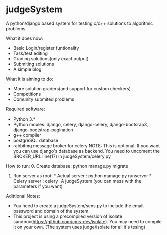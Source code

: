 # judgeSystem
A python/django based system for testing c/c++ solutions to algoritmic problems

What it does now:
  * Basic Login/register funtionality
  * Task/test editing
  * Grading solutions(only exact output)
  * Submiting solutions
  * A simple blog

What it is aiming to do:
  * More solution graders(and support for custom checkers)
  * Competitions
  * Comunity submited problems

Required software:
  * Python 3.\*
  * Python moules: django, celery, django-celery, django-bootsrap3, django-bootstrap-pagination
  * g++ compiler
  * postgreSQL database
  * rabbitmq message broker for celery NOTE: This is optional. If you want you can use django's
    database as backend. You need to uncoment the BROKER_URL line(17) in judgeSystem/celery.py

How to run:
  0. Create database: python manage.py migrate
  1. Run server as root:
    * Actual server : python manage.py runserver
    * Celery server : celery -A judgeSystem 
      (you can mess with the parameters if you want) 

Adittional Notes:
  * You need to create a judgeSystem/sens.py to include the email, password and domain of the system.
  * This project is using a precompiled version of isolate sandbox(https://github.com/cms-dev/isolate). You may need
    to compile it on your own. (The system uses judge/isolate for all it's tesing)
